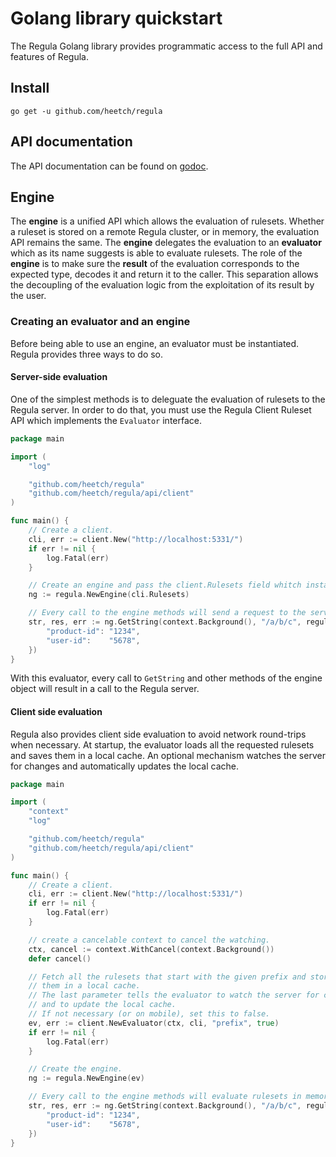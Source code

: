 # Golang library quickstart

The Regula Golang library provides programmatic access to the full API and features of Regula.

## Install

```
go get -u github.com/heetch/regula
```

## API documentation

The API documentation can be found on [godoc](https://godoc.org/github.com/heetch/regula).

## Engine

The **engine** is a unified API which allows the evaluation of rulesets.  Whether a ruleset is stored on a remote Regula cluster, or in memory, the evaluation API remains the same. The **engine** delegates the evaluation to an **evaluator** which as its name suggests is able to evaluate rulesets. The role of the **engine** is to make sure the **result** of the evaluation corresponds to the expected type, decodes it and return it to the caller.
This separation allows the decoupling of the evaluation logic from the exploitation of its result by the user.

### Creating an evaluator and an engine

Before being able to use an engine, an evaluator must be instantiated.
Regula provides three ways to do so.

#### Server-side evaluation

One of the simplest methods is to deleguate the evaluation of rulesets to the Regula server.
In order to do that, you must use the Regula Client Ruleset API which implements the `Evaluator` interface.

```go
package main

import (
	"log"

	"github.com/heetch/regula"
	"github.com/heetch/regula/api/client"
)

func main() {
	// Create a client.
	cli, err := client.New("http://localhost:5331/")
	if err != nil {
		log.Fatal(err)
	}

	// Create an engine and pass the client.Rulesets field whitch instantiates the regula.Evaluator interface.
	ng := regula.NewEngine(cli.Rulesets)

	// Every call to the engine methods will send a request to the server.
	str, res, err := ng.GetString(context.Background(), "/a/b/c", regula.Params{
		"product-id": "1234",
		"user-id":    "5678",
	})
}
```

With this evaluator, every call to `GetString` and other methods of the engine object will result in a call to the Regula server.

#### Client side evaluation

Regula also provides client side evaluation to avoid network round-trips when necessary.
At startup, the evaluator loads all the requested rulesets and saves them in a local cache.
An optional mechanism watches the server for changes and automatically updates the local cache.

```go
package main

import (
	"context"
	"log"

	"github.com/heetch/regula"
	"github.com/heetch/regula/api/client"
)

func main() {
	// Create a client.
	cli, err := client.New("http://localhost:5331/")
	if err != nil {
		log.Fatal(err)
	}

	// create a cancelable context to cancel the watching.
	ctx, cancel := context.WithCancel(context.Background())
	defer cancel()

	// Fetch all the rulesets that start with the given prefix and store
	// them in a local cache.
	// The last parameter tells the evaluator to watch the server for changes
	// and to update the local cache.
	// If not necessary (or on mobile), set this to false.
	ev, err := client.NewEvaluator(ctx, cli, "prefix", true)
	if err != nil {
		log.Fatal(err)
	}

	// Create the engine.
	ng := regula.NewEngine(ev)

	// Every call to the engine methods will evaluate rulesets in memory with no network round trip.
	str, res, err := ng.GetString(context.Background(), "/a/b/c", regula.Params{
		"product-id": "1234",
		"user-id":    "5678",
	})
}
```
